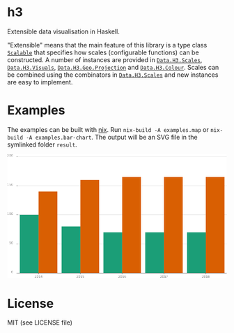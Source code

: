# h3 

Extensible data visualisation in Haskell. 

"Extensible" means that the main feature of this library is a type class [`Scalable`](https://j-mueller.github.io/h3/h3-core-0.0.1/Data-H3-Scalable.html#t:Scalable) that specifies how scales (configurable functions) can be constructed. A number of instances are provided in [`Data.H3.Scales`](https://j-mueller.github.io/h3/h3-core-0.0.1/Data-H3-Scales.html), [`Data.H3.Visuals`](https://j-mueller.github.io/h3/h3-core-0.0.1/Data-H3-Visuals.html), [`Data.H3.Geo.Projection`](https://j-mueller.github.io/h3/h3-geo-0.0.1/Data-H3-Geo-Projection.html) and [`Data.H3.Colour`](https://j-mueller.github.io/h3/h3-colour-0.0.1/Data-H3-Colour.html). Scales can be combined using the combinators in [`Data.H3.Scales`](https://j-mueller.github.io/h3/h3-core-0.0.1/Data-H3-Scales.html) and new instances are easy to implement.

# Examples

The examples can be built with [nix](https://nixos.org/nix/). Run `nix-build -A examples.map` or `nix-build -A examples.bar-chart`. The output will be an SVG file in the symlinked folder `result`.

![docs/nest-bar-chart.png](docs/nest-bar-chart.png)

# License

MIT (see LICENSE file)
